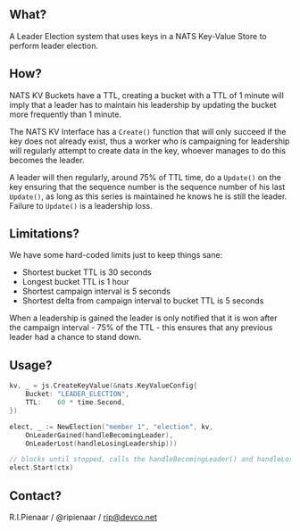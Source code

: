 ## What?

A Leader Election system that uses keys in a NATS Key-Value Store to perform leader election.

## How?

NATS KV Buckets have a TTL, creating a bucket with a TTL of 1 minute will imply that a leader has to maintain his
leadership by updating the bucket more frequently than 1 minute.

The NATS KV Interface has a `Create()` function that will only succeed if the key does not already exist, thus a 
worker who is campaigning for leadership will regularly attempt to create data in the key, whoever manages to do
this becomes the leader.

A leader will then regularly, around 75% of TTL time, do a `Update()` on the key ensuring that the sequence number
is the sequence number of his last `Update()`, as long as this series is maintained he knows he is still the leader.
Failure to `Update()` is a leadership loss.

## Limitations?

We have some hard-coded limits just to keep things sane:

 * Shortest bucket TTL is 30 seconds
 * Longest bucket TTL is 1 hour
 * Shortest campaign interval is 5 seconds
 * Shortest delta from campaign interval to bucket TTL is 5 seconds

When a leadership is gained the leader is only notified that it is won after the campaign interval - 75% of the TTL - 
this ensures that any previous leader had a chance to stand down.

## Usage?

```go
kv, _ = js.CreateKeyValue(&nats.KeyValueConfig{
    Bucket: "LEADER_ELECTION",
    TTL:    60 * time.Second,
})

elect, _ := NewElection("member 1", "election", kv,
	OnLeaderGained(handleBecomingLeader),
    OnLeaderLost(handleLosingLeadership)))

// blocks until stopped, calls the handleBecomingLeader() and handleLosingLeadership() functions on change
elect.Start(ctx)
```

## Contact?

R.I.Pienaar / @ripienaar / rip@devco.net
